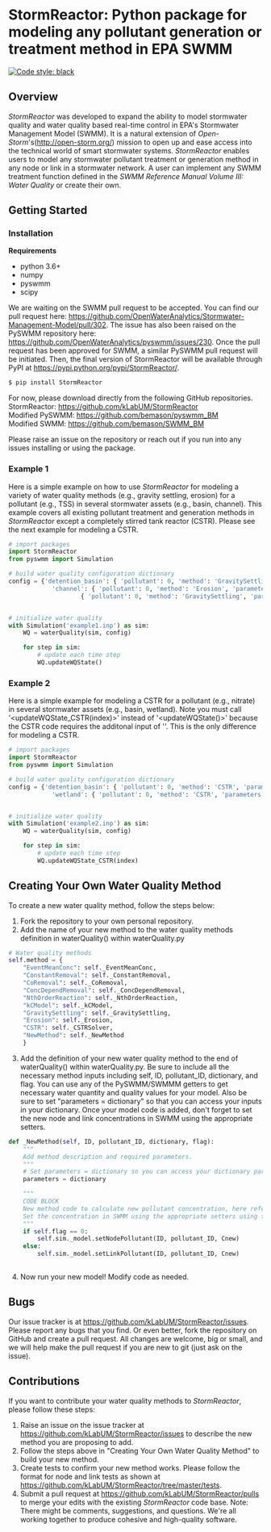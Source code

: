 # StormReactor: Python package for modeling any pollutant generation or treatment method in EPA SWMM
[![Code style: black](https://img.shields.io/badge/code%20style-black-000000.svg)](https://github.com/python/black)

## Overview 

*StormReactor* was developed to expand the ability to model stormwater quality and water quality based real-time control in EPA's Stormwater Management Model (SWMM). It is a natural extension of *Open-Storm*'s(http://open-storm.org/) mission to open up and ease access into the technical world of smart stormwater systems. *StormReactor* enables users to model any stormwater pollutant treatment or generation method in any node or link in a stormwater network. A user can implement any SWMM treatment function defined in the *SWMM Reference Manual Volume III: Water Quality* or create their own.   


## Getting Started 

### Installation 

**Requirements**

- python 3.6+
- numpy
- pyswmm
- scipy

We are waiting on the SWMM pull request to be accepted. You can find our pull request here: https://github.com/OpenWaterAnalytics/Stormwater-Management-Model/pull/302. The issue has also been raised on the PySWMM repository here: https://github.com/OpenWaterAnalytics/pyswmm/issues/230. Once the pull request has been approved for SWMM, a similar PySWMM pull request will be initiated. Then, the final version of StormReactor will be available 
through PyPI at https://pypi.python.org/pypi/StormReactor/.

```bash 
$ pip install StormReactor
```

For now, please download directly from the following GitHub repositories.  
StormReactor: https://github.com/kLabUM/StormReactor  
Modified PySWMM: https://github.com/bemason/pyswmm_BM  
Modified SWMM: https://github.com/bemason/SWMM_BM  

Please raise an issue on the repository or reach out if you run into any issues installing or using the package. 

### Example 1

Here is a simple example on how to use *StormReactor* for modeling a variety of water quality methods (e.g., gravity settling, erosion) for a pollutant (e.g., TSS) in several stormwater assets (e.g., basin, channel). This example covers all existing pollutant treatment and generation methods in *StormReactor* except a completely stirred tank reactor (CSTR). Please see the next example for modeling a CSTR.

```python 
# import packages
import StormReactor
from pyswmm import Simulation

# build water quality configuration dictionary
config = {'detention_basin': { 'pollutant': 0, 'method': 'GravitySettling', 'parameters': {'k': 0.0005, 'C_s': 21.0}},\
			'channel': { 'pollutant': 0, 'method': 'Erosion', 'parameters': {'w': 10.0, 'So': 0.037, 'Ss': 1.6, 'd50': 0.04}},\
					{ 'pollutant': 0, 'method': 'GravitySettling', 'parameters': {'k': 0.0005, 'C_s': 21.0}}}


# initialize water quality
with Simulation('example1.inp') as sim:
	WQ = waterQuality(sim, config)

	for step in sim:
		# update each time step
		WQ.updateWQState()

```

### Example 2

Here is a simple example for modeling a CSTR for a pollutant (e.g., nitrate) in several stormwater assets (e.g., basin, wetland). Note you must call '<updateWQState_CSTR(index)>' instead of '<updateWQState()>' because the CSTR code requires the additonal input of '<index>'. This is the only difference for modeling a CSTR.

```python 
# import packages
import StormReactor
from pyswmm import Simulation

# build water quality configuration dictionary
config = {'detention_basin': { 'pollutant': 0, 'method': 'CSTR', 'parameters': {'k': -0.0005, 'n': 1.0, 'Co': 10.0}},\
			'wetland': { 'pollutant': 0, 'method': 'CSTR', 'parameters': {'k': -0.000089, 'n': 3.0, 'Co': 10.0}}}


# initialize water quality
with Simulation('example2.inp') as sim:
	WQ = waterQuality(sim, config)

	for step in sim:
		# update each time step
		WQ.updateWQState_CSTR(index)

```

## Creating Your Own Water Quality Method

To create a new water quality method, follow the steps below:
1. Fork the repository to your own personal repository.
2. Add the name of your new method to the water quality methods definition in waterQuality() within waterQuality.py
```python 
# Water quality methods
self.method = {
    "EventMeanConc": self._EventMeanConc,
    "ConstantRemoval": self._ConstantRemoval,
    "CoRemoval": self._CoRemoval,
    "ConcDependRemoval": self._ConcDependRemoval,
    "NthOrderReaction": self._NthOrderReaction,
    "kCModel": self._kCModel,
    "GravitySettling": self._GravitySettling,
    "Erosion": self._Erosion,
    "CSTR": self._CSTRSolver,
    "NewMethod": self._NewMethod
    }
```
3. Add the definition of your new water quality method to the end of waterQuality() within waterQuality.py. Be sure to include all the necessary method inputs including self, ID, pollutant_ID, dictionary, and flag. You can use any of the PySWMM/SWMMM getters to get necessary water quantity and quality values for your model. Also be sure to set "parameters = dictionary" so that you can access your inputs in your dictionary. Once your model code is added, don't forget to set the new node and link concentrations in SWMM using the appropriate setters.
```python 
def _NewMethod(self, ID, pollutant_ID, dictionary, flag):
	"""
	Add method description and required parameters.
	"""
	# Set parameters = dictionary so you can access your dictionary parameters.
	parameters = dictionary

	"""
	CODE BLOCK
	New method code to calculate new pollutant concentration, here referred to as Cnew.
	Set the concentration in SWMM using the appropriate setters using the flag feature.
	"""
	if self.flag == 0:
		self.sim._model.setNodePollutant(ID, pollutant_ID, Cnew)
	else:
		self.sim._model.setLinkPollutant(ID, pollutant_ID, Cnew)
	
```
4. Now run your new model! Modify code as needed.

## Bugs

Our issue tracker is at https://github.com/kLabUM/StormReactor/issues. Please report any bugs that you find. Or even better, fork the repository on GitHub and create a pull request. All changes are welcome, big or small, and we will help make the pull request if you are new to git (just ask on the issue).

## Contributions

If you want to contribute your water quality methods to *StormReactor*, please follow these steps:
1. Raise an issue on the issue tracker at https://github.com/kLabUM/StormReactor/issues to describe the new method you are proposing to add. 
2. Follow the steps above in "Creating Your Own Water Quality Method" to build your new method. 
3. Create tests to confirm your new method works. Please follow the format for node and link tests as shown at https://github.com/kLabUM/StormReactor/tree/master/tests. 
4. Submit a pull request at https://github.com/kLabUM/StormReactor/pulls to merge your edits with the existing *StormReactor* code base.
Note: There might be comments, suggestions, and questions. We're all working together to produce cohesive and high-quality software.
